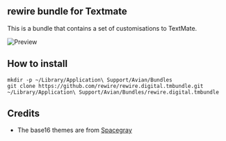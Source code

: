 ## rewire bundle for Textmate

This is a bundle that contains a set of customisations to TextMate.

![Preview](https://raw.github.com/rewire/rewire.digital.tmbundle/master/preview.png)

## How to install

```shell
mkdir -p ~/Library/Application\ Support/Avian/Bundles
git clone https://github.com/rewire/rewire.digital.tmbundle.git ~/Library/Application\ Support/Avian/Bundles/rewire.digital.tmbundle
```

## Credits

* The base16 themes are from [Spacegray](https://github.com/kkga/spacegray)
